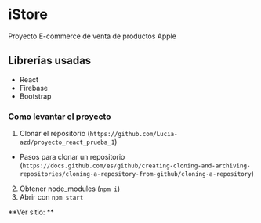 # iStore

Proyecto E-commerce de venta de productos Apple

## Librerías usadas

- React
- Firebase
- Bootstrap

### Como levantar el proyecto

1. Clonar el repositorio (`https://github.com/Lucia-azd/proyecto_react_prueba_1`) 
- Pasos para clonar un repositorio (`https://docs.github.com/es/github/creating-cloning-and-archiving-repositories/cloning-a-repository-from-github/cloning-a-repository`)
2. Obtener node_modules (`npm i`)
3. Abrir con `npm start`

**Ver sitio: ** 